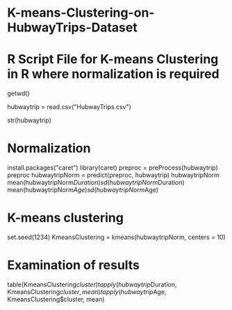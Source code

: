 # K-means-Clustering-on-HubwayTrips-Dataset

# R Script File for K-means Clustering in R where normalization is required
getwd()

hubwaytrip = read.csv("HubwayTrips.csv")

str(hubwaytrip)


# Normalization
install.packages("caret")
library(caret)
preproc = preProcess(hubwaytrip)
preproc
hubwaytripNorm = predict(preproc, hubwaytrip)
hubwaytripNorm
mean(hubwaytripNorm$Duration)
sd(hubwaytripNorm$Duration)
mean(hubwaytripNorm$Age)
sd(hubwaytripNorm$Age)


# K-means clustering
set.seed(1234)
KmeansClustering = kmeans(hubwaytripNorm, centers = 10)

# Examination of results
table(KmeansClustering$cluster)
tapply(hubwaytrip$Duration, KmeansClustering$cluster, mean)
tapply(hubwaytrip$Age, KmeansClustering$cluster, mean)
